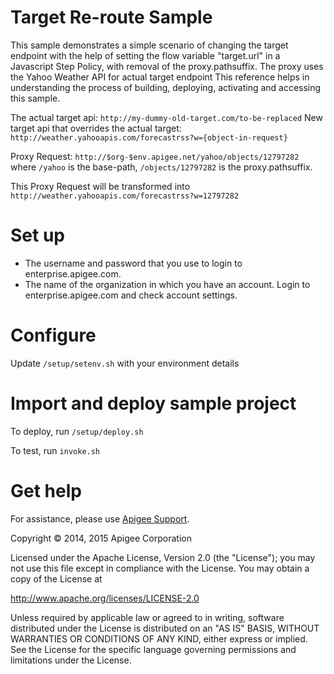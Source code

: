 # Target Re-route Sample

This sample demonstrates a simple scenario of changing the target endpoint
with the help of setting the flow variable "target.url" in a Javascript Step Policy,
with removal of the proxy.pathsuffix. The proxy uses the Yahoo Weather API for actual
target endpoint This reference helps in understanding the process of building,
deploying, activating and accessing this sample.

The actual target api: `http://my-dummy-old-target.com/to-be-replaced`
New target api that overrides the actual target: `http://weather.yahooapis.com/forecastrss?w={object-in-request}`

Proxy Request: `http://$org-$env.apigee.net/yahoo/objects/12797282` 
where `/yahoo` is the base-path, `/objects/12797282` is the proxy.pathsuffix.

This Proxy Request will be transformed into `http://weather.yahooapis.com/forecastrss?w=12797282`

# Set up

* The username and password that you use to login to enterprise.apigee.com.
* The name of the organization in which you have an account. Login to 
  enterprise.apigee.com and check account settings.

# Configure 

Update `/setup/setenv.sh` with your environment details

# Import and deploy sample project

To deploy, run `/setup/deploy.sh`

To test, run `invoke.sh`

# Get help

For assistance, please use [Apigee Support](https://community.apigee.com/content/apigee-customer-support).

Copyright © 2014, 2015 Apigee Corporation

Licensed under the Apache License, Version 2.0 (the "License"); you may not use
this file except in compliance with the License. You may obtain a copy
of the License at

http://www.apache.org/licenses/LICENSE-2.0

Unless required by applicable law or agreed to in writing, software
distributed under the License is distributed on an "AS IS" BASIS,
WITHOUT WARRANTIES OR CONDITIONS OF ANY KIND, either express or implied.
See the License for the specific language governing permissions and
limitations under the License.
